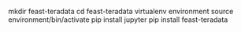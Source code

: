 mkdir feast-teradata
cd feast-teradata
virtualenv environment
source environment/bin/activate
pip install jupyter
pip install feast-teradata

